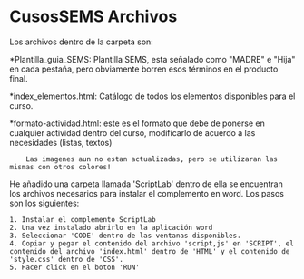 # CusosSEMS Archivos     #

Los archivos dentro de la carpeta son:

*Plantilla_guia_SEMS: Plantilla SEMS, esta señalado como "MADRE" e "Hija" en cada pestaña, pero obviamente borren esos términos en el producto final.

*index_elementos.html: Catálogo de todos los elementos disponibles para el curso.

*formato-actividad.html: este es el formato que debe de ponerse en cualquier actividad dentro del curso, modificarlo de acuerdo a las necesidades (listas, textos)

        Las imagenes aun no estan actualizadas, pero se utilizaran las mismas con otros colores!


He añadido una carpeta llamada 'ScriptLab' dentro de ella se encuentran los archivos necesarios para instalar el complemento en word. 
Los pasos son los siguientes:
                        

    1. Instalar el complemento ScriptLab
    2. Una vez instalado abrirlo en la aplicación word
    3. Seleccionar 'CODE' dentro de las ventanas disponibles.
    4. Copiar y pegar el contenido del archivo 'script,js' en 'SCRIPT', el contenido del archivo 'index.html' dentro de 'HTML' y el contenido de 'style.css' dentro de 'CSS'.
    5. Hacer click en el boton 'RUN'



